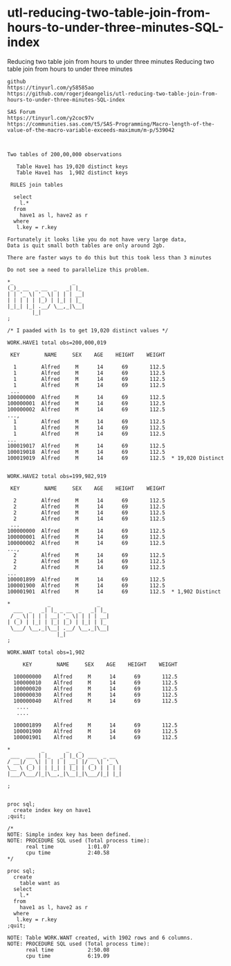 # utl-reducing-two-table-join-from-hours-to-under-three-minutes-SQL-index
Reducing two table join from hours to under three minutes
    Reducing two table join from hours to under three minutes     
    
    github                                                                                                                   
    https://tinyurl.com/y58585ao                                                                                             
    https://github.com/rogerjdeangelis/utl-reducing-two-table-join-from-hours-to-under-three-minutes-SQL-index               
                                                                                                                         
    SAS Forum                                                                                                                
    https://tinyurl.com/y2coc97v                                                                                             
    https://communities.sas.com/t5/SAS-Programming/Macro-length-of-the-value-of-the-macro-variable-exceeds-maximum/m-p/539042
                                                                                                                         

                                                                                                    
    Two tables of 200,00,000 observations                                                           
                                                                                                    
       Table Have1 has 19,020 distinct keys                                                         
       Table Have1 has  1,902 distinct keys                                                         
                                                                                                    
     RULES join tables                                                                              
                                                                                                    
      select                                                                                        
        l.*                                                                                         
      from                                                                                          
        have1 as l, have2 as r                                                                      
      where                                                                                         
       l.key = r.key                                                                                
                                                                                                    
    Fortunately it looks like you do not have very large data,                                      
    Data is quit small both tables are only around 2gb.                                             
                                                                                                    
    There are faster ways to do this but this took less than 3 minutes                              
                                                                                                    
    Do not see a need to parallelize this problem.                                                  
                                                                                                    
    *_                   _                                                                          
    (_)_ __  _ __  _   _| |_                                                                        
    | | '_ \| '_ \| | | | __|                                                                       
    | | | | | |_) | |_| | |_                                                                        
    |_|_| |_| .__/ \__,_|\__|                                                                       
            |_|                                                                                     
    ;                                                                                               
                                                                                                    
    /* I paaded with 1s to get 19,020 distinct values */                                            
                                                                                                    
    WORK.HAVE1 total obs=200,000,019                                                                
                                                                                                    
     KEY        NAME     SEX    AGE    HEIGHT    WEIGHT                                             
                                                                                                    
      1        Alfred     M      14      69       112.5                                             
      1        Alfred     M      14      69       112.5                                             
      1        Alfred     M      14      69       112.5                                             
      1        Alfred     M      14      69       112.5                                             
     ...                                                                                            
    100000000  Alfred     M      14      69       112.5                                             
    100000001  Alfred     M      14      69       112.5                                             
    100000002  Alfred     M      14      69       112.5                                             
    ...,                                                                                            
      1        Alfred     M      14      69       112.5                                             
      1        Alfred     M      14      69       112.5                                             
      1        Alfred     M      14      69       112.5                                             
    ...                                                                                             
    100019017  Alfred     M      14      69       112.5                                             
    100019018  Alfred     M      14      69       112.5                                             
    100019019  Alfred     M      14      69       112.5  * 19,020 Distinct                          
                                                                                                    
                                                                                                    
    WORK.HAVE2 total obs=199,982,919                                                                
                                                                                                    
     KEY        NAME     SEX    AGE    HEIGHT    WEIGHT                                             
                                                                                                    
      2        Alfred     M      14      69       112.5                                             
      2        Alfred     M      14      69       112.5                                             
      2        Alfred     M      14      69       112.5                                             
      2        Alfred     M      14      69       112.5                                             
     ...                                                                                            
    100000000  Alfred     M      14      69       112.5                                             
    100000001  Alfred     M      14      69       112.5                                             
    100000002  Alfred     M      14      69       112.5                                             
    ...,                                                                                            
      2        Alfred     M      14      69       112.5                                             
      2        Alfred     M      14      69       112.5                                             
      2        Alfred     M      14      69       112.5                                             
    ...                                                                                             
    100001899  Alfred     M      14      69       112.5                                             
    100001900  Alfred     M      14      69       112.5                                             
    100001901  Alfred     M      14      69       112.5  * 1,902 Distinct                           
                                                                                                    
    *            _               _                                                                  
      ___  _   _| |_ _ __  _   _| |_                                                                
     / _ \| | | | __| '_ \| | | | __|                                                               
    | (_) | |_| | |_| |_) | |_| | |_                                                                
     \___/ \__,_|\__| .__/ \__,_|\__|                                                               
                    |_|                                                                             
    ;                                                                                               
                                                                                                    
    WORK.WANT total obs=1,902                                                                       
                                                                                                    
         KEY        NAME     SEX    AGE    HEIGHT    WEIGHT                                         
                                                                                                    
      100000000    Alfred     M      14      69       112.5                                         
      100000010    Alfred     M      14      69       112.5                                         
      100000020    Alfred     M      14      69       112.5                                         
      100000030    Alfred     M      14      69       112.5                                         
      100000040    Alfred     M      14      69       112.5                                         
       ....                                                                                         
       ....                                                                                         
                                                                                                    
      100001899    Alfred     M      14      69       112.5                                         
      100001900    Alfred     M      14      69       112.5                                         
      100001901    Alfred     M      14      69       112.5                                         
                                                                                                    
    *          _       _   _                                                                        
     ___  ___ | |_   _| |_(_) ___  _ __                                                             
    / __|/ _ \| | | | | __| |/ _ \| '_ \                                                            
    \__ \ (_) | | |_| | |_| | (_) | | | |                                                           
    |___/\___/|_|\__,_|\__|_|\___/|_| |_|                                                           
                                                                                                    
    ;                                                                                               
                                                                                                    
                                                                                                    
    proc sql;                                                                                       
      create index key on have1                                                                     
    ;quit;                                                                                          
                                                                                                    
    /*                                                                                              
    NOTE: Simple index key has been defined.                                                        
    NOTE: PROCEDURE SQL used (Total process time):                                                  
          real time           1:01.07                                                               
          cpu time            2:40.58                                                               
    */                                                                                              
                                                                                                    
    proc sql;                                                                                       
      create                                                                                        
        table want as                                                                               
      select                                                                                        
        l.*                                                                                         
      from                                                                                          
        have1 as l, have2 as r                                                                      
      where                                                                                         
       l.key = r.key                                                                                
    ;quit;                                                                                          
                                                                                                    
    NOTE: Table WORK.WANT created, with 1902 rows and 6 columns.                                    
    NOTE: PROCEDURE SQL used (Total process time):                                                  
          real time           2:50.08                                                               
          cpu time            6:19.09                                                               
                                                                                                    
